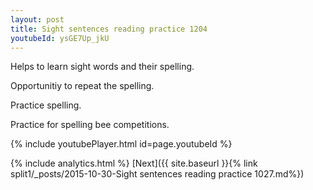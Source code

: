 ```yaml
---
layout: post
title: Sight sentences reading practice 1204
youtubeId: ysGE7Up_jkU
---
```

 
 
Helps to learn sight words and their spelling.

Opportunitiy to repeat the spelling. 

Practice spelling. 
 
Practice for spelling bee competitions. 
 
{% include youtubePlayer.html id=page.youtubeId %}
 
 
{% include analytics.html %} 
[Next]({{ site.baseurl }}{% link  split1/_posts/2015-10-30-Sight sentences reading practice 1027.md%})
 
